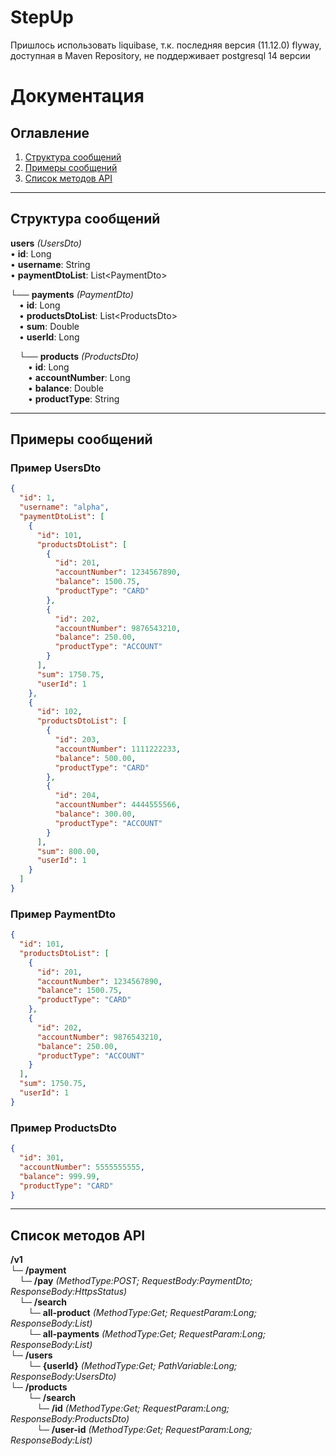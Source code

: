 # StepUp
Пришлось использовать liquibase, т.к. последняя версия (11.12.0) flyway, доступная в Maven Repository, не поддерживает postgresql 14 версии

# Документация

## Оглавление
1. [Структура сообщений](#структура-сообщений)
2. [Примеры сообщений](#примеры-сообщений)
3. [Список методов API](#список-методов-api)

---

## Структура сообщений

**users** *(UsersDto)*  
• **id**: Long  
• **username**: String  
• **paymentDtoList**: List\<PaymentDto>

└── **payments** *(PaymentDto)*  
&emsp;• **id**: Long  
&emsp;• **productsDtoList**: List\<ProductsDto>  
&emsp;• **sum**: Double  
&emsp;• **userId**: Long

&emsp;└── **products** *(ProductsDto)*  
&emsp;&emsp;• **id**: Long  
&emsp;&emsp;• **accountNumber**: Long  
&emsp;&emsp;• **balance**: Double  
&emsp;&emsp;• **productType**: String

---

## Примеры сообщений

### Пример UsersDto
```json
{
  "id": 1,
  "username": "alpha",
  "paymentDtoList": [
    {
      "id": 101,
      "productsDtoList": [
        {
          "id": 201,
          "accountNumber": 1234567890,
          "balance": 1500.75,
          "productType": "CARD"
        },
        {
          "id": 202,
          "accountNumber": 9876543210,
          "balance": 250.00,
          "productType": "ACCOUNT"
        }
      ],
      "sum": 1750.75,
      "userId": 1
    },
    {
      "id": 102,
      "productsDtoList": [
        {
          "id": 203,
          "accountNumber": 1111222233,
          "balance": 500.00,
          "productType": "CARD"
        },
        {
          "id": 204,
          "accountNumber": 4444555566,
          "balance": 300.00,
          "productType": "ACCOUNT"
        }
      ],
      "sum": 800.00,
      "userId": 1
    }
  ]
}
```

### Пример PaymentDto
```json
{
  "id": 101,
  "productsDtoList": [
    {
      "id": 201,
      "accountNumber": 1234567890,
      "balance": 1500.75,
      "productType": "CARD"
    },
    {
      "id": 202,
      "accountNumber": 9876543210,
      "balance": 250.00,
      "productType": "ACCOUNT"
    }
  ],
  "sum": 1750.75,
  "userId": 1
}
```

### Пример ProductsDto
```json
{
  "id": 301,
  "accountNumber": 5555555555,
  "balance": 999.99,
  "productType": "CARD"
}
```


---

## Список методов API

**/v1**  
└─ **/payment**  
&emsp;└─ **/pay** *(MethodType:POST; RequestBody:PaymentDto; ResponseBody:HttpsStatus)*  
&emsp;└─ **/search**  
&emsp;&emsp;└─ **all-product**  *(MethodType:Get; RequestParam:Long; ResponseBody:List<ProductsDto>)*  
&emsp;&emsp;└─ **all-payments**  *(MethodType:Get; RequestParam:Long; ResponseBody:List<PaymentDto>)*  
└─ **/users**  
&emsp;&emsp;└─ **{userId}**  *(MethodType:Get; PathVariable:Long; ResponseBody:UsersDto)*  
└─ **/products**  
&emsp;&emsp;└─ **/search**  
&emsp;&emsp;&emsp;└─ **/id**  *(MethodType:Get; RequestParam:Long; ResponseBody:ProductsDto)*  
&emsp;&emsp;&emsp;└─ **/user-id**  *(MethodType:Get; RequestParam:Long; ResponseBody:List<ProductsDto>)*  
